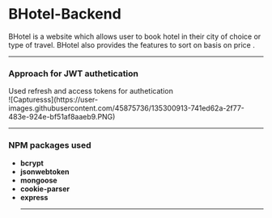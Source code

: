 # BHotel-Backend
BHotel is a website which allows user to book hotel in their city of choice or type of travel. BHotel also provides the features to sort on basis on price .
<hr>

<h3>Approach for JWT authetication</h3>
 Used refresh and access tokens for authetication <br>
 ![Capturesss](https://user-images.githubusercontent.com/45875736/135300913-741ed62a-2f77-483e-924e-bf51af8aaeb9.PNG)


<hr>
<h3>NPM packages used</h3>
<ul>
<li><strong>bcrypt</strong></li>
<li><strong>jsonwebtoken</strong></li>
<li><strong>mongoose</strong></li>
<li><strong>cookie-parser</strong></li>
<li><strong>express</strong></li>

<hr>
